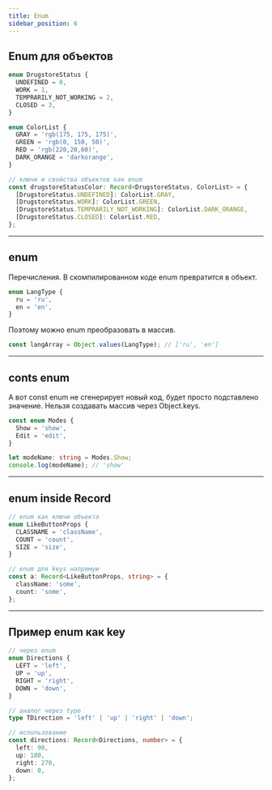 ```yaml
---
title: Enum
sidebar_position: 6
---
```


## Enum для объектов

```ts
enum DrugstoreStatus {
  UNDEFINED = 0,
  WORK = 1,
  TEMPRARILY_NOT_WORKING = 2,
  CLOSED = 3,
}

enum ColorList {
  GRAY = 'rgb(175, 175, 175)',
  GREEN = 'rgb(0, 150, 50)',
  RED = 'rgb(220,20,60)',
  DARK_ORANGE = 'darkorange',
}

// ключи и свойства объектов как enum
const drugstoreStatusColor: Record<DrugstoreStatus, ColorList> = {
  [DrugstoreStatus.UNDEFINED]: ColorList.GRAY,
  [DrugstoreStatus.WORK]: ColorList.GREEN,
  [DrugstoreStatus.TEMPRARILY_NOT_WORKING]: ColorList.DARK_ORANGE,
  [DrugstoreStatus.CLOSED]: ColorList.RED,
};
```

---

## enum

Перечисления. В скомпилированном коде enum превратится в объект.

```ts
enum LangType {
  ru = 'ru',
  en = 'en',
}
```

Поэтому можно enum преобразовать в массив.

```ts
const langArray = Object.values(LangType); // ['ru', 'en']
```

---

## conts enum

А вот const enum не сгенерирует новый код, будет просто подставлено значение. Нельзя создавать массив через Object.keys.

```ts
const enum Modes {
  Show = 'show',
  Edit = 'edit',
}

let modeName: string = Modes.Show;
console.log(modeName); // 'show'
```

---

## enum inside Record

```ts
// enum как ключи объекта
enum LikeButtonProps {
  CLASSNAME = 'className',
  COUNT = 'count',
  SIZE = 'size',
}

// enum для keys напрямую
const a: Record<LikeButtonProps, string> = {
  className: 'some',
  count: 'some',
};
```

---

## Пример enum как key

```ts
// через enum
enum Directions {
  LEFT = 'left',
  UP = 'up',
  RIGHT = 'right',
  DOWN = 'down',
}

// аналог через type
type TDirection = 'left' | 'up' | 'right' | 'down';

// использование
const directions: Record<Directions, number> = {
  left: 90,
  up: 180,
  right: 270,
  down: 0,
};
```
